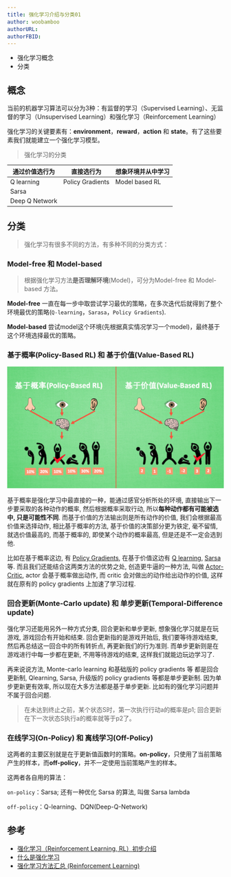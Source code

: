 ```yaml
---
title: 强化学习介绍与分类01
author: woobamboo
authorURL:
authorFBID:
---
```


+ 强化学习概念
+ 分类

<!--truncate-->

## 概念
当前的机器学习算法可以分为3种：有监督的学习（Supervised Learning）、无监督的学习（Unsupervised Learning）和强化学习（Reinforcement Learning）

强化学习的关键要素有：**environment**，**reward**，**action** 和 **state**。有了这些要素我们就能建立一个强化学习模型。

> 强化学习的分类

| 通过价值选行为        | 直接选行为            | 想象环境并从中学习      |
| -------------- | ---------------- | -------------- |
| Q learning     | Policy Gradients | Model based RL |
| Sarsa          |                  |                |
| Deep Q Network |                  |                |


## 分类

> 强化学习有很多不同的方法，有多种不同的分类方式：

### Model-free 和 Model-based

> 根据强化学习方法**是否理解环境**(Model)，可分为Model-free 和 Model-based 方法。

**Model-free** 一直在每一步中取尝试学习最优的策略，在多次迭代后就得到了整个环境最优的策略(`Q-learning`，`Sarasa`，`Policy Gradients`). 

**Model-based** 尝试model这个环境(先根据真实情况学习一个model)，最终基于这个环境选择最优的策略。




### 基于概率(Policy-Based RL) 和 基于价值(Value-Based RL)

![](assets/2018-04/RLmtd2.png)

基于概率是强化学习中最直接的一种，能通过感官分析所处的环境, 直接输出下一步要采取的各种动作的概率, 然后根据概率采取行动, 所以**每种动作都有可能被选中, 只是可能性不同**. 而基于价值的方法输出则是所有动作的价值, 我们会根据最高价值来选择动作, 相比基于概率的方法, 基于价值的决策部分更为铁定, 毫不留情, 就选价值最高的, 而基于概率的, 即使某个动作的概率最高, 但是还是不一定会选到他.

比如在基于概率这边, 有 [Policy Gradients](https://morvanzhou.github.io/tutorials/machine-learning/ML-intro/4-07-PG/), 在基于价值这边有 [Q learning](https://morvanzhou.github.io/tutorials/machine-learning/ML-intro/4-03-q-learning/), [Sarsa](https://morvanzhou.github.io/tutorials/machine-learning/ML-intro/4-04-sarsa/) 等. 而且我们还能结合这两类方法的优势之处, 创造更牛逼的一种方法, 叫做 [Actor-Critic](https://morvanzhou.github.io/tutorials/machine-learning/ML-intro/4-08-AC/), actor 会基于概率做出动作, 而 critic 会对做出的动作给出动作的价值, 这样就在原有的 policy gradients 上加速了学习过程.




### 回合更新(Monte-Carlo update) 和 单步更新(Temporal-Difference update)

强化学习还能用另外一种方式分类, 回合更新和单步更新, 想象强化学习就是在玩游戏, 游戏回合有开始和结束. 回合更新指的是游戏开始后, 我们要等待游戏结束, 然后再总结这一回合中的所有转折点, 再更新我们的行为准则. 而单步更新则是在游戏进行中每一步都在更新, 不用等待游戏的结束, 这样我们就能边玩边学习了.

再来说说方法, Monte-carlo learning 和基础版的 policy gradients 等 都是回合更新制, Qlearning, Sarsa, 升级版的 policy gradients 等都是单步更新制. 因为单步更新更有效率, 所以现在大多方法都是基于单步更新. 比如有的强化学习问题并不属于回合问题.

> 在未达到终止之前，某个状态S时，第一次执行行动a的概率是p1; 回合更新在下一次状态S执行a的概率就等于p2了。



### 在线学习(On-Policy) 和 离线学习(Off-Policy)

这两者的主要区别就是在于更新值函数时的策略。**on-policy**，只使用了当前策略产生的样本，而**off-policy**，并不一定使用当前策略产生的样本。

这两者各自用的算法：

`on-policy`：Sarsa; 还有一种优化 Sarsa 的算法, 叫做 Sarsa lambda

`off-policy`：Q-learning、DQN(Deep-Q-Network)




## 参考
+ [强化学习（Reinforcement Learning, RL）初步介绍](https://blog.csdn.net/coffee_cream/article/details/57085729)
+ [什么是强化学习](https://morvanzhou.github.io/tutorials/machine-learning/reinforcement-learning/1-1-A-RL/)
+ [强化学习方法汇总 (Reinforcement Learning)](https://morvanzhou.github.io/tutorials/machine-learning/reinforcement-learning/1-1-B-RL-methods/)